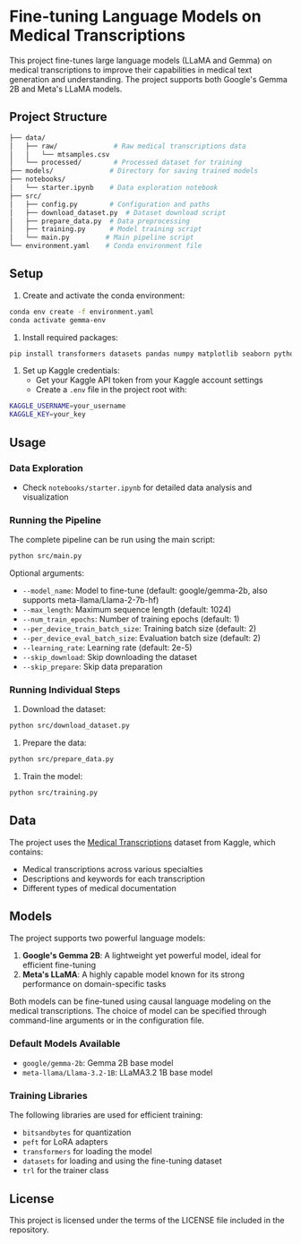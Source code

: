# Fine-tuning Language Models on Medical Transcriptions

This project fine-tunes large language models (LLaMA and Gemma) on medical transcriptions to improve their capabilities in medical text generation and understanding. The project supports both Google's Gemma 2B and Meta's LLaMA models.

## Project Structure

```bash
├── data/
│   ├── raw/              # Raw medical transcriptions data
│   │   └── mtsamples.csv
│   └── processed/        # Processed dataset for training
├── models/              # Directory for saving trained models
├── notebooks/          
│   └── starter.ipynb    # Data exploration notebook
├── src/
│   ├── config.py        # Configuration and paths
│   ├── download_dataset.py  # Dataset download script
│   ├── prepare_data.py  # Data preprocessing
│   ├── training.py      # Model training script
│   └── main.py         # Main pipeline script
└── environment.yaml    # Conda environment file
```

## Setup

1. Create and activate the conda environment:

```bash
conda env create -f environment.yaml
conda activate gemma-env
```

1. Install required packages:

```bash
pip install transformers datasets pandas numpy matplotlib seaborn python-dotenv kaggle jupyter notebook bitsandbytes peft trl
```

1. Set up Kaggle credentials:
   - Get your Kaggle API token from your Kaggle account settings
   - Create a `.env` file in the project root with:

```bash
KAGGLE_USERNAME=your_username
KAGGLE_KEY=your_key
```

## Usage

### Data Exploration

- Check `notebooks/starter.ipynb` for detailed data analysis and visualization

### Running the Pipeline

The complete pipeline can be run using the main script:

```bash
python src/main.py
```

Optional arguments:

- `--model_name`: Model to fine-tune (default: google/gemma-2b, also supports meta-llama/Llama-2-7b-hf)
- `--max_length`: Maximum sequence length (default: 1024)
- `--num_train_epochs`: Number of training epochs (default: 1)
- `--per_device_train_batch_size`: Training batch size (default: 2)
- `--per_device_eval_batch_size`: Evaluation batch size (default: 2)
- `--learning_rate`: Learning rate (default: 2e-5)
- `--skip_download`: Skip downloading the dataset
- `--skip_prepare`: Skip data preparation

### Running Individual Steps

1. Download the dataset:

```bash
python src/download_dataset.py
```

1. Prepare the data:

```bash
python src/prepare_data.py
```

1. Train the model:

```bash
python src/training.py
```

## Data

The project uses the [Medical Transcriptions](https://www.kaggle.com/datasets/tboyle10/medicaltranscriptions) dataset from Kaggle, which contains:

- Medical transcriptions across various specialties
- Descriptions and keywords for each transcription
- Different types of medical documentation

## Models

The project supports two powerful language models:

1. **Google's Gemma 2B**: A lightweight yet powerful model, ideal for efficient fine-tuning
2. **Meta's LLaMA**: A highly capable model known for its strong performance on domain-specific tasks

Both models can be fine-tuned using causal language modeling on the medical transcriptions. The choice of model can be specified through command-line arguments or in the configuration file.

### Default Models Available

- `google/gemma-2b`: Gemma 2B base model
- `meta-llama/Llama-3.2-1B`: LLaMA3.2 1B base model

### Training Libraries

The following libraries are used for efficient training:

- `bitsandbytes` for quantization
- `peft` for LoRA adapters
- `transformers` for loading the model
- `datasets` for loading and using the fine-tuning dataset
- `trl` for the trainer class

## License

This project is licensed under the terms of the LICENSE file included in the repository.
